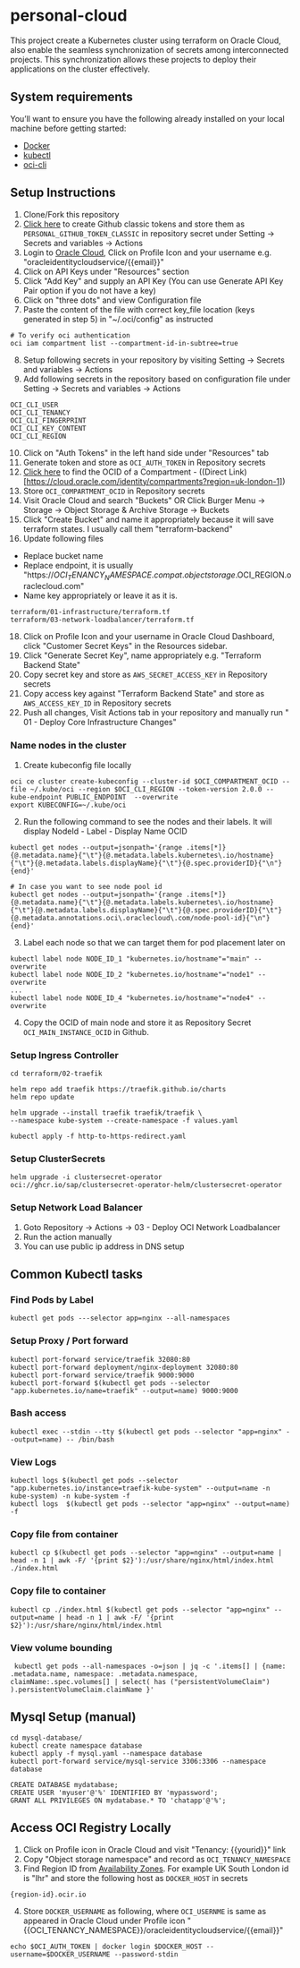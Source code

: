 # personal-cloud

This project create a Kubernetes cluster using terraform on Oracle Cloud, also enable the seamless synchronization of secrets among
interconnected projects. This synchronization allows these projects to deploy their applications on the cluster effectively.

## System requirements
You’ll want to ensure you have the following already installed on your local machine before getting started:
* [Docker](https://docs.docker.com/get-docker/)
* [kubectl](https://kubernetes.io/docs/tasks/tools/)
* [oci-cli](https://docs.oracle.com/en-us/iaas/Content/API/SDKDocs/cliinstall.htm)

## Setup Instructions
1. Clone/Fork this repository
2. [Click here](https://github.com/settings/tokens) to create Github classic tokens and store them as `PERSONAL_GITHUB_TOKEN_CLASSIC` in repository secret under Setting -> Secrets and variables -> Actions 
3. Login to [Oracle Cloud](https://console.uk-london-1.oraclecloud.com/), Click on Profile Icon and your username e.g. "oracleidentitycloudservice/{{email}}"
4. Click on API Keys under "Resources" section
5. Click "Add Key" and supply an API Key (You can use Generate API Key Pair option if you do not have a key)
6. Click on "three dots" and view Configuration file
7. Paste the content of the file with correct key_file location (keys generated in step 5) in "~/.oci/config" as instructed
```shell
# To verify oci authentication
oci iam compartment list --compartment-id-in-subtree=true
```
8. Setup following secrets in your repository by visiting Setting -> Secrets and variables -> Actions
9. Add following secrets in the repository based on configuration file under Setting -> Secrets and variables -> Actions
```
OCI_CLI_USER
OCI_CLI_TENANCY
OCI_CLI_FINGERPRINT
OCI_CLI_KEY_CONTENT
OCI_CLI_REGION
```
10. Click on "Auth Tokens" in the left hand side under "Resources" tab
11. Generate token and store as `OCI_AUTH_TOKEN` in Repository secrets
12. [Click here](https://docs.oracle.com/en-us/iaas/Content/GSG/Tasks/contactingsupport_topic-Finding_the_OCID_of_a_Compartment.htm) to find the OCID of a Compartment - ((Direct Link)[https://cloud.oracle.com/identity/compartments?region=uk-london-1])
13. Store `OCI_COMPARTMENT_OCID` in Repository secrets
14. Visit Oracle Cloud and search "Buckets" OR Click Burger Menu -> Storage -> Object Storage & Archive Storage -> Buckets
15. Click "Create Bucket" and name it appropriately because it will save terraform states. I usually call them "terraform-backend"
16. Update following files
- Replace bucket name
- Replace endpoint, it is usually "https://$OCI_TENANCY_NAMESPACE.compat.objectstorage.$OCI_REGION.oraclecloud.com"
- Name key appropriately or leave it as it is.
```shell
terraform/01-infrastructure/terraform.tf
terraform/03-network-loadbalancer/terraform.tf
```
18. Click on Profile Icon and your username in Oracle Cloud Dashboard, click "Customer Secret Keys" in the Resources sidebar.
19. Click "Generate Secret Key", name appropriately e.g. "Terraform Backend State"
20. Copy secret key and store as `AWS_SECRET_ACCESS_KEY` in Repository secrets
21. Copy access key against "Terraform Backend State" and store as `AWS_ACCESS_KEY_ID` in Repository secrets
22. Push all changes, Visit Actions tab in your repository and manually run " 01 - Deploy Core Infrastructure Changes"

### Name nodes in the cluster
1. Create kubeconfig file locally
```shell
oci ce cluster create-kubeconfig --cluster-id $OCI_COMPARTMENT_OCID --file ~/.kube/oci --region $OCI_CLI_REGION --token-version 2.0.0 --kube-endpoint PUBLIC_ENDPOINT  --overwrite
export KUBECONFIG=~/.kube/oci
```

2. Run the following command to see the nodes and their labels. It will display NodeId - Label - Display Name OCID
```shell
kubectl get nodes --output=jsonpath='{range .items[*]}{@.metadata.name}{"\t"}{@.metadata.labels.kubernetes\.io/hostname}{"\t"}{@.metadata.labels.displayName}{"\t"}{@.spec.providerID}{"\n"}{end}'

# In case you want to see node pool id
kubectl get nodes --output=jsonpath='{range .items[*]}{@.metadata.name}{"\t"}{@.metadata.labels.kubernetes\.io/hostname}{"\t"}{@.metadata.labels.displayName}{"\t"}{@.spec.providerID}{"\t"}{@.metadata.annotations.oci\.oraclecloud\.com/node-pool-id}{"\n"}{end}'
```

3. Label each node so that we can target them for pod placement later on 
```shell
kubectl label node NODE_ID_1 "kubernetes.io/hostname"="main" --overwrite
kubectl label node NODE_ID_2 "kubernetes.io/hostname"="node1" --overwrite
...
kubectl label node NODE_ID_4 "kubernetes.io/hostname"="node4" --overwrite
```

4. Copy the OCID of main node and store it as Repository Secret `OCI_MAIN_INSTANCE_OCID` in Github.

### Setup Ingress Controller
```shell
cd terraform/02-traefik

helm repo add traefik https://traefik.github.io/charts
helm repo update

helm upgrade --install traefik traefik/traefik \
--namespace kube-system --create-namespace -f values.yaml

kubectl apply -f http-to-https-redirect.yaml
```

### Setup ClusterSecrets
```shell
helm upgrade -i clustersecret-operator oci://ghcr.io/sap/clustersecret-operator-helm/clustersecret-operator
```

### Setup Network Load Balancer
1. Goto Repository -> Actions -> 03 - Deploy OCI Network Loadbalancer
2. Run the action manually
3. You can use public ip address in DNS setup

## Common Kubectl tasks

### Find Pods by Label
```shell
kubectl get pods ---selector app=nginx --all-namespaces
```

### Setup Proxy / Port forward
```shell
kubectl port-forward service/traefik 32080:80
kubectl port-forward deployment/nginx-deployment 32080:80
kubectl port-forward service/traefik 9000:9000
kubectl port-forward $(kubectl get pods --selector "app.kubernetes.io/name=traefik" --output=name) 9000:9000
```

### Bash access
```shell
kubectl exec --stdin --tty $(kubectl get pods --selector "app=nginx" --output=name) -- /bin/bash
```

### View Logs
```shell
kubectl logs $(kubectl get pods --selector "app.kubernetes.io/instance=traefik-kube-system" --output=name -n kube-system) -n kube-system -f
kubectl logs  $(kubectl get pods --selector "app=nginx" --output=name) -f
```

### Copy file from container
```shell
kubectl cp $(kubectl get pods --selector "app=nginx" --output=name | head -n 1 | awk -F/ '{print $2}'):/usr/share/nginx/html/index.html ./index.html
```

### Copy file to container
```shell
kubectl cp ./index.html $(kubectl get pods --selector "app=nginx" --output=name | head -n 1 | awk -F/ '{print $2}'):/usr/share/nginx/html/index.html
```

### View volume bounding
```shell
 kubectl get pods --all-namespaces -o=json | jq -c '.items[] | {name: .metadata.name, namespace: .metadata.namespace, claimName:.spec.volumes[] | select( has ("persistentVolumeClaim") ).persistentVolumeClaim.claimName }'
```

## Mysql Setup (manual)
```shell
cd mysql-database/
kubectl create namespace database
kubectl apply -f mysql.yaml --namespace database
kubectl port-forward service/mysql-service 3306:3306 --namespace database

CREATE DATABASE mydatabase;
CREATE USER 'myuser'@'%' IDENTIFIED BY 'mypassword';
GRANT ALL PRIVILEGES ON mydatabase.* TO 'chatapp'@'%';
```

## Access OCI Registry Locally
1. Click on Profile icon in Oracle Cloud and visit "Tenancy: {{yourid}}" link
2. Copy "Object storage namespace" and record as `OCI_TENANCY_NAMESPACE` 
3. Find Region ID from [Availability Zones](https://docs.oracle.com/en-us/iaas/Content/Registry/Concepts/registryprerequisites.htm#regional-availability). For example UK South London id is "lhr" and store the following host as `DOCKER_HOST` in secrets
```shell
{region-id}.ocir.io
```
4. Store `DOCKER_USERNAME` as following, where `OCI_USERNME` is same as appeared in Oracle Cloud under Profile icon "{{OCI_TENANCY_NAMESPACE}}/oracleidentitycloudservice/{{email}}"
```shell
echo $OCI_AUTH_TOKEN | docker login $DOCKER_HOST --username=$DOCKER_USERNAME --password-stdin
```
